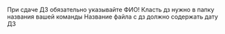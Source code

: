 При сдаче ДЗ обязательно указывайте ФИО!
Класть дз нужно в папку названия вашей команды
Название файла с дз должно содержать дату ДЗ

